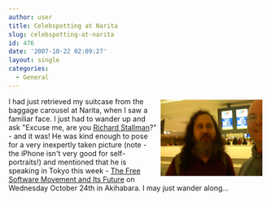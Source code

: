 ```yaml
---
author: user
title: Celebspotting at Narita
slug: celebspotting-at-narita
id: 476
date: '2007-10-22 02:09:27'
layout: single
categories:
  - General
---
```


<span style="margin: 5px; float: right;">[![](images/RmsAndPat200.png)](images/RmsAndPat.png)</span>

I had just retrieved my suitcase from the baggage carousel at Narita, when I saw a familiar face. I just had to wander up and ask "Excuse me, are you [Richard Stallman](http://en.wikipedia.org/wiki/Richard_Stallman)?" - and it was! He was kind enough to pose for a very inexpertly taken picture (note - the iPhone isn't very good for self-portraits!) and mentioned that he is speaking in Tokyo this week - [The Free Software Movement and Its Future](http://www.fsf.org/events/20071024tokyo/view) on Wednesday October 24th in Akihabara. I may just wander along...